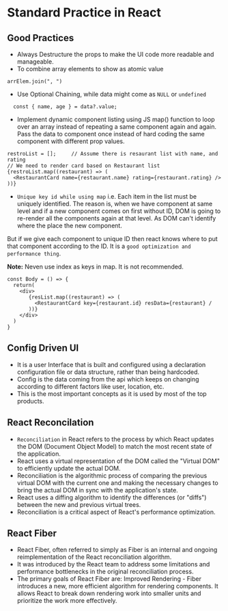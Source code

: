 # Standard Practice in React

## Good Practices
- Always Destructure the props to make the UI code more readable and manageable.
- To combine array elements to show as atomic value
```
arrElem.join(", ")
```
- Use Optional Chaining, while data might come as `NULL` or `undefined`
```
  const { name, age } = data?.value;
```
- Implement dynamic component listing using JS map() function to loop over an array instead of repeating a same component again and again. Pass the data to component once instead of hard coding the same component with different prop values.
```
restroList = [];     // Assume there is resaurant list with name, and rating
// We need to render card based on Restaurant list
{restroList.map((restaurant) => (
  <RestaurantCard name={restaurant.name} rating={restaurant.rating} />
))}
```
- `Unique key id while using map` i.e. Each item in the list must be uniquely identified. The reason is, when we have component at same level and if a new component comes on first without ID, DOM is going to re-render all the components again at that level. As DOM can't identify where the place the new component.

But if we give each component to unique ID then react knows where to put that component according to the ID. It is a `good optimization and performance thing`.

**Note:** Neven use index as keys in map. It is not recommended.
```
const Body = () => {
  return(
    <div>
       {resList.map((restaurant) => (
         <RestaurantCard key={restaurant.id} resData={restaurant} /
       ))}
    </div>
  )
}
```

## Config Driven UI
- It is a user Interface that is built and configured using a declaration configuration file or data structure, rather than being hardcoded.
- Config is the data coming from the api which keeps on changing according to different factors like user, location, etc.
- This is the most important concepts as it is used by most of the top products.

## React Reconcilation
- `Reconciliation` in React refers to the process by which React updates the DOM (Document Object Model) to match the most recent state of the application.
- React uses a virtual representation of the DOM called the "Virtual DOM" to efficiently update the actual DOM.
- Reconciliation is the algorithmic process of comparing the previous virtual DOM with the current one and making the necessary changes to bring the actual DOM in sync with the application's state.
- React uses a diffing algorithm to identify the differences (or "diffs") between the new and previous virtual trees.
- Reconciliation is a critical aspect of React's performance optimization.

## React Fiber
- React Fiber, often referred to simply as Fiber is an internal and ongoing reimplementation of the React reconciliation algorithm.
- It was introduced by the React team to address some limitations and performance bottlenecks in the original reconciliation process.
- The primary goals of React Fiber are: Improved Rendering - Fiber introduces a new, more efficient algorithm for rendering components. It allows React to break down rendering work into smaller units and prioritize the work more effectively.
